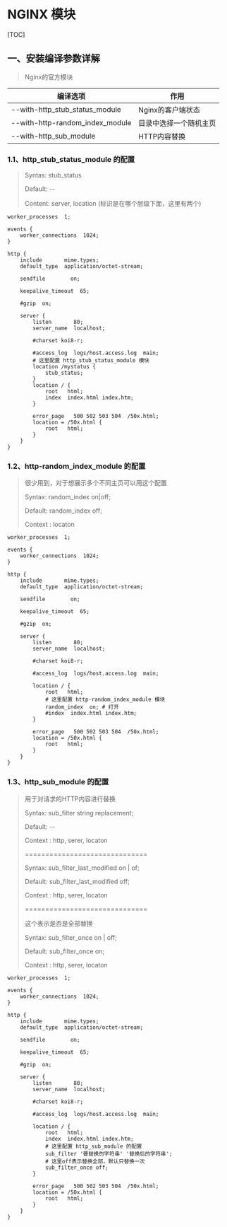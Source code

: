 # NGINX 模块

[TOC]

## 一、安装编译参数详解

> Nginx的官方模块



| 编译选项                        | 作用                   |
| ------------------------------- | ---------------------- |
| --with-http_stub_status_module  | Nginx的客户端状态      |
| --with-http-random_index_module | 目录中选择一个随机主页 |
| --with-http_sub_module          | HTTP内容替换           |

### 1.1、http_stub_status_module 的配置

> Syntas: stub_status
>
> Default: --
>
> Content: server, location (标识是在哪个层级下面，这里有两个)

```shell
worker_processes  1;

events {
    worker_connections  1024;
}

http {
    include       mime.types;
    default_type  application/octet-stream;
 
    sendfile        on;

    keepalive_timeout  65;

    #gzip  on;

    server {
        listen       80;
        server_name  localhost;

        #charset koi8-r;

        #access_log  logs/host.access.log  main;
        # 这里配置 http_stub_status_module 模块
		location /mystatus {
			stub_status;
		}
        location / {
            root   html;
            index  index.html index.htm;
        }

        error_page   500 502 503 504  /50x.html;
        location = /50x.html {
            root   html;
        }
    }
}
```

### 1.2、http-random_index_module 的配置

> 很少用到，对于想展示多个不同主页可以用这个配置
>
> Syntax: random_index    on|off;
>
> Default: random_index  off;
>
> Context : locaton

```shell
worker_processes  1;

events {
    worker_connections  1024;
}

http {
    include       mime.types;
    default_type  application/octet-stream;
 
    sendfile        on;

    keepalive_timeout  65;

    #gzip  on;

    server {
        listen       80;
        server_name  localhost;

        #charset koi8-r;

        #access_log  logs/host.access.log  main;
       
        location / {
            root   html;
            # 这里配置 http-random_index_module 模块
            random_index  on; # 打开
            #index  index.html index.htm;
        }

        error_page   500 502 503 504  /50x.html;
        location = /50x.html {
            root   html;
        }
    }
}
```

### 1.3、http_sub_module 的配置

> 用于对请求的HTTP内容进行替换
>
> Syntax: sub_filter string replacement;
>
> Default: --
>
> Context : http, serer, locaton
>
> ==============================
>
> Syntax: sub_filter_last_modified   on | of;
>
> Default: sub_filter_last_modified   off;
>
> Context : http, serer, locaton
>
> ==============================
>
> 这个表示是否是全部替换
>
> Syntax: sub_filter_once   on | off;
>
> Default: sub_filter_once  on;
>
> Context : http, serer, locaton

```shell
worker_processes  1;

events {
    worker_connections  1024;
}

http {
    include       mime.types;
    default_type  application/octet-stream;
 
    sendfile        on;

    keepalive_timeout  65;

    #gzip  on;

    server {
        listen       80;
        server_name  localhost;

        #charset koi8-r;

        #access_log  logs/host.access.log  main;
       
        location / {
            root   html;           
            index  index.html index.htm;
            # 这里配置 http_sub_module 的配置
            sub_filter '要替换的字符串' '替换后的字符串';
            # 这里off表示替换全部，默认只替换一次
            sub_filter_once off;
        }

        error_page   500 502 503 504  /50x.html;
        location = /50x.html {
            root   html;
        }
    }
}
```

